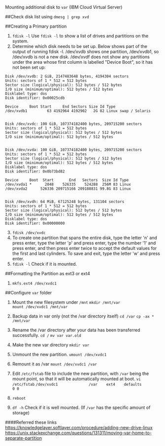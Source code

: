 Mounting additional disk to `var` (IBM Cloud Virtual Server)

##Check disk list using
`dmesg | grep xvd`

##Creating a Primary partition
1. `fdisk -l`
Use `fdisk -l` to show a list of drives and partitions on the system.
1. Determine which disk needs to be set up. Below shows part of the output of running fdisk -l. /dev/xvdb shows one partition, /dev/xvdb1, so /dev/xvdb is not a new disk. /dev/xvdf does not show any partitions under the area whose first column is labelled "Device Boot", so it has not been set up:
```
Disk /dev/xvdb: 2 GiB, 2147483648 bytes, 4194304 sectors
Units: sectors of 1 * 512 = 512 bytes
Sector size (logical/physical): 512 bytes / 512 bytes
I/O size (minimum/optimal): 512 bytes / 512 bytes
Disklabel type: dos
Disk identifier: 0x00025cdb

Device     Boot Start     End Sectors Size Id Type
/dev/xvdb1         63 4192964 4192902   2G 82 Linux swap / Solaris


Disk /dev/xvdc: 100 GiB, 107374182400 bytes, 209715200 sectors
Units: sectors of 1 * 512 = 512 bytes
Sector size (logical/physical): 512 bytes / 512 bytes
I/O size (minimum/optimal): 512 bytes / 512 bytes


Disk /dev/xvda: 100 GiB, 107374182400 bytes, 209715200 sectors
Units: sectors of 1 * 512 = 512 bytes
Sector size (logical/physical): 512 bytes / 512 bytes
I/O size (minimum/optimal): 512 bytes / 512 bytes
Disklabel type: dos
Disk identifier: 0x0b73bd82

Device     Boot  Start       End   Sectors  Size Id Type
/dev/xvda1 *      2048    526335    524288  256M 83 Linux
/dev/xvda2      526336 209715166 209188831 99.8G 83 Linux


Disk /dev/xvdh: 64 MiB, 67125248 bytes, 131104 sectors
Units: sectors of 1 * 512 = 512 bytes
Sector size (logical/physical): 512 bytes / 512 bytes
I/O size (minimum/optimal): 512 bytes / 512 bytes
Disklabel type: dos
Disk identifier: 0x00000000
```

3. `fdisk /dev/xvdc`
1. To create one partition that spans the entire disk, type the letter 'n' and press enter, type the letter 'p' and press enter, type the number '1' and press enter, and then press enter twice to accept the default values for the first and last cylinders. To save and exit, type the letter 'w' and press enter.
1. `fdisk -l` Check if it is mounted.

##Formatting the Partition as ext3 or ext4
1. `mkfs.ext4 /dev/xvdc1`


##Configure `var` folder
1.  Mount the new filesystem under `/mnt`
`mkdir /mnt/var`    
`mount /dev/xvdc1 /mnt/var`

2. Backup data in var only (not the /var directory itself)
`cd /var`
`cp -ax * /mnt/var`

3. Rename the /var directory after your data has been transferred successfully.
`cd /`
`mv var var.old`

4. Make the new var directory
`mkdir var`
5. Unmount the new partition.
`umount /dev/xvdc1`
6. Remount it as /var
`mount /dev/xvdc1 /var`

7. Edit `/etc/fstab` file to include the new partition, with `/var` being the mount point, so that it will be automatically mounted at boot.
`vi /etc/fstab`
`/dev/xvdc1              /var    ext4    defaults                0 0`
8. `reboot`
9. `df -h` Check if it is well mounted. (If `/var` has the specific amount of storage)



####Referred these links
https://knowledgelayer.softlayer.com/procedure/adding-new-drive-linux
https://unix.stackexchange.com/questions/131311/moving-var-home-to-separate-partition
